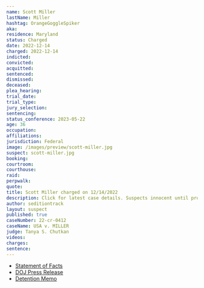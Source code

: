 ```yaml
---
name: Scott Miller
lastName: Miller
hashtag: OrangeGoggleSpiker
aka:
residence: Maryland
status: Charged
date: 2022-12-14
charged: 2022-12-14
indicted:
convicted:
acquitted:
sentenced:
dismissed:
deceased:
plea_hearing:
trial_date:
trial_type:
jury_selection:
sentencing:
status_conference: 2023-05-22
age: 36
occupation:
affiliations:
jurisdiction: Federal
image: /images/preview/scott-miller.jpg
suspect: scott-miller.jpg
booking:
courtroom:
courthouse:
raid:
perpwalk:
quote:
title: Scott Miller charged on 12/14/2022
description: Click for latest case details. Suspects innocent until proven guilty.
author: seditiontrack
layout: suspect
published: true
caseNumber: 22-cr-0412
caseName: USA v. MILLER
judge: Tanya S. Chutkan
videos:
charges:
sentence:
---
```

- [Statement of Facts](https://www.documentcloud.org/documents/23463013-scott-miller)
- [DOJ Press Release](https://www.justice.gov/usao-dc/pr/maryland-man-arrested-felony-charges-actions-during-jan-6-capitol-breach)
- [Detention Memo](https://twitter.com/seditiontrack/status/1606685008319717378)
